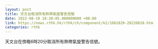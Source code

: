 ```yaml
---
layout: post
title: 天文台取消所有熱帶氣旋警告信號
date: 2022-08-10 18:20:05.000000000 +08:00
link: https://news.rthk.hk/rthk/ch/component/k2/1661820-20220810.htm
categories: rthk
---
```


天文台在傍晚6時20分取消所有熱帶氣旋警告信號。
